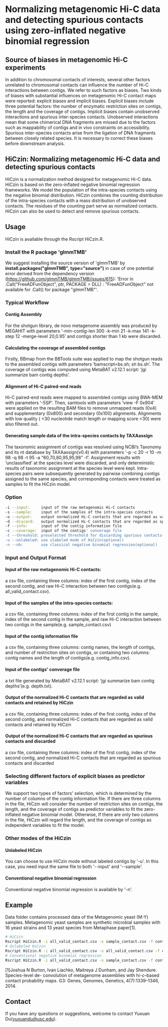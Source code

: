 # Normalizing metagenomic Hi-C data and detecting spurious contacts using zero-inflated negative binomial regression

## Source of biases in metagenomic Hi-C experiments
In addition to chromosomal contacts of interests, several other factors unrelated to chromosomal contacts can influence the number of Hi-C interactions between contigs. We refer to such factors as biases. Two kinds of biases with substantial influences on metagenomic Hi-C contact maps were reported: explicit biases and implicit biases. Explicit biases include three potential factors: the number of enzymatic restriction sites on contigs, the length and the coverage of contigs. Implicit biases contain unobserved interactions and spurious inter-species contacts. Unobserved interactions mean that some chimerical DNA fragments are missed due to the factors such as mappability of contigs and in vivo constraints on accessibility. Spurious inter-species contacts arise from the ligation of DNA fragments between closely related species. It is necessary to correct these biases before downstream analysis.

## HiCzin: Normalizing metagenomic Hi-C data and detecting spurious contacts
HiCzin is a normalization method designed for metagenomic Hi-C data. HiCzin is based on the zero-inflated negative binomial regression frameworks. We model the population of the intra-species contacts using the negative binomial distribution. HiCzin combines the counting distribution of the intra-species contacts with a mass distribution of unobserved contacts. The residues of the counting part serve as normalized contacts. HiCzin can also be used to detect and remove spurious contacts.


## Usage 
HiCzin is available through the Rscript HiCzin.R. 

### Install the R package 'glmmTMB'
We suggest installing the source version of 'glmmTMB' by **install.packages("glmmTMB", type="source")** in case of one potential error derived from the dependency version (https://github.com/glmmTMB/glmmTMB/issues/615):
'Error in .Call("FreeADFunObject", ptr, PACKAGE = DLL) : "FreeADFunObject" not available for .Call() for package "glmmTMB"'.

### Typical Workflow
#### Contig Assembly
For the shotgun library, de novo metagenome assembly was produced by MEGAHIT with parameters ‘-min-contig-len 300 -k-min 21 -k-max 141 -k-step 12 -merge-level 20,0.95’ and contigs shorter than 1 kb were discarded.
#### Calculating the coverage of assembled contigs
Firstly, BBmap from the BBTools suite was applied to map the shotgun reads to the assembled contigs with parameters ‘bamscript=bs.sh; sh bs.sh’. The coverage of contigs was computed using MetaBAT v2.12.1 script: ‘jgi summarize bam contig depths’.
#### Alignment of Hi-C paired-end reads
Hi-C paired-end reads were mapped to assembled contigs using BWA-MEM with parameters ‘-5SP’. Then, samtools with parameters ‘view -F 0x904’ were applied on the resulting BAM files to remove unmapped reads (0x4) and supplementary (0x800) and secondary (0x100) alignments. Alignments with low quality ( <30 nucleotide match length or mapping score <30) were also filtered out.
#### Generating sample data of the intra-species contacts by TAXAassign
The taxonomic assignment of contigs was resolved using NCBI’s Taxonomy and its nt database by TAXAassign(v0.4) with parameters ‘-p -c 20 -r 10 -m 98 -q 98 -t 95 -a “60,70,80,95,95,98” -f’. Assignment results with ‘unclassified’ at the species level were discarded, and only deterministic results of taxonomic assignment at the species level were kept. Intra-species pairs were subsequently generated by pairwise combining contigs assigned to the same species, and corresponding contacts were treated as samples to fit the HiCzin model.

### Option
```bash
-i --input:     input of the raw metagenomic Hi-C contacts
-s --sample:    input of the samples of the intra-species contacts 
-o --output:    output normalized Hi-C contacts that are regarded as valid contacts and retained by HiCzin
-d --discard:   output normalized Hi-C contacts that are regarded as spurious contacts and discarded
-f --info:      input of the contig information file
-c --coverage:  input of the contigs' converage file
-t --threshold: preselected threshold for discarding spurious contacts(default 10%)
-u --unlabeled: use ulabeled mode of HiCzin(optional)
-n --nb:        use classical negative binomial regression(optional)
```

### Input and Output Format
#### Input of the raw metagenomic Hi-C contacts: 
a csv file, containing three columns: index of the first contig, index of the second contig, and raw Hi-C interaction between two contigs(e.g. all_valid_contact.csv). 
#### Input of the samples of the intra-species contacts: 
a csv file, containing three columns: index of the first contig in the sample, index of the second contig in the sample, and raw Hi-C interaction between two contigs in the sample(e.g. sample_contact.csv)
#### Input of the contig information file
a csv file, containing three columns: contig names, the length of contigs, and number of restriction sites on contigs, or containing two columns: contig names and the length of contigs(e.g. contig_info.csv).
#### Input of the contigs' converage file
a txt file generated by MetaBAT v2.12.1 script: ‘jgi summarize bam contig depths’(e.g. depth.txt).
#### Output of the normalized Hi-C contacts that are regarded as valid contacts and retained by HiCzin
a csv file, containing three columns: index of the first contig, index of the second contig, and normalized Hi-C contacts that are regarded as valid contacts and retained by HiCzin
#### Output of the normalized Hi-C contacts that are regarded as spurious contacts and discarded
a csv file, containing three columns: index of the first contig, index of the second contig, and normalized Hi-C contacts that are regarded as spurious contacts and discarded

### Selecting different factors of explicit biases as predictor variables
We support two types of factors' selection, which is determined by the number of columns of the contig information file. If there are three columns in the file, HiCzin will consider the number of restriction sites on contigs, the length, and the coverage of contigs as predictor variables to fit the zero-inflated negative binomial model. Otherwise, If there are only two columns in the file, HiCzin will regard the length, and the coverage of contigs as independent variables to fit the model.

### Other modes of the HiCzin 
#### Unlabeled HiCzin
You can choose to use HiCzin mode without labeled contigs by '-u'. In this case, you need input the same file to both '--input' and '--sample'.
#### Conventional negative binomial regression 
Conventional negative binomial regression is available by '-n'. 


## Example
Data folder contains processed data of the Metagenomic yeast (M-Y) samples. Metagenomic yeast samples are synthetic microbial samples with 16 yeast strains and 13 yeast species from Metaphase paper[1]. 
```bash
# HiCzin
Rscript HiCzin.R -i all_valid_contact.csv -s sample_contact.csv -f contig_info.csv -c depth.txt -o output.csv -t 0.1 -d spur.csv
# Unlabeled HiCzin
Rscript HiCzin.R -i all_valid_contact.csv -s all_valid_contact.csv -f contig_info.csv -c depth.txt -u -o output.csv -t 0.1 -d spur.csv 
# Conventional negative binomial regression 
Rscript HiCzin.R -i all_valid_contact.csv -s sample_contact.csv -f contig_info.csv -c depth.txt -n -o output.csv -t 0.1 -d spur.csv 
```


[1]Joshua N Burton, Ivan Liachko, Maitreya J Dunham, and Jay Shendure. Species-level de- convolution of metagenome assemblies with hi-c–based contact probability maps. G3: Genes, Genomes, Genetics, 4(7):1339–1346, 2014.

## Contact
If you have any questions or suggestions, welcome to contact Yuxuan Du(yuxuandu@usc.edu).

